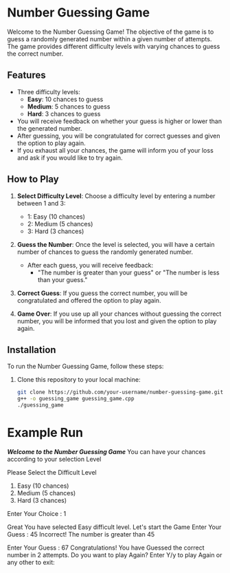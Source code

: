 # Number Guessing Game

Welcome to the Number Guessing Game! The objective of the game is to guess a randomly generated number within a given number of attempts. The game provides different difficulty levels with varying chances to guess the correct number. 

## Features
- Three difficulty levels:
  - **Easy**: 10 chances to guess
  - **Medium**: 5 chances to guess
  - **Hard**: 3 chances to guess
- You will receive feedback on whether your guess is higher or lower than the generated number.
- After guessing, you will be congratulated for correct guesses and given the option to play again.
- If you exhaust all your chances, the game will inform you of your loss and ask if you would like to try again.

## How to Play
1. **Select Difficulty Level**: Choose a difficulty level by entering a number between 1 and 3:
   - 1: Easy (10 chances)
   - 2: Medium (5 chances)
   - 3: Hard (3 chances)
   
2. **Guess the Number**: Once the level is selected, you will have a certain number of chances to guess the randomly generated number.
   - After each guess, you will receive feedback:
     - "The number is greater than your guess" or "The number is less than your guess."
   
3. **Correct Guess**: If you guess the correct number, you will be congratulated and offered the option to play again.
   
4. **Game Over**: If you use up all your chances without guessing the correct number, you will be informed that you lost and given the option to play again.

## Installation

To run the Number Guessing Game, follow these steps:

1. Clone this repository to your local machine:
   ```bash
   git clone https://github.com/your-username/number-guessing-game.git
   g++ -o guessing_game guessing_game.cpp
   ./guessing_game

# Example Run
*************Welcome to the Number Guessing Game*************
You can have your chances according to your selection Level

Please Select the Difficult Level
1. Easy (10 chances)
2. Medium (5 chances)
3. Hard (3 chances)

Enter Your Choice : 1

Great You have selected Easy difficult level.
Let's start the Game
Enter Your Guess : 45
Incorrect! The number is greater than 45

Enter Your Guess : 67
Congratulations! You have Guessed the correct number in 2 attempts.
Do you want to play Again? Enter Y/y to play Again or any other to exit:

